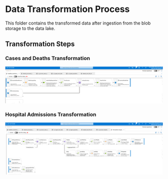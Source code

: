 # Data Transformation Process

This folder contains the transformed data after ingestion from the blob storage to the data lake.

## Transformation Steps

### Cases and Deaths Transformation
![Cases and Deaths Transformation](cases_deaths_transform_to_datalake.png)

### Hospital Admissions Transformation
![Hospital Admissions Transformation](hospital_admission_transform_to_datalake.png)
